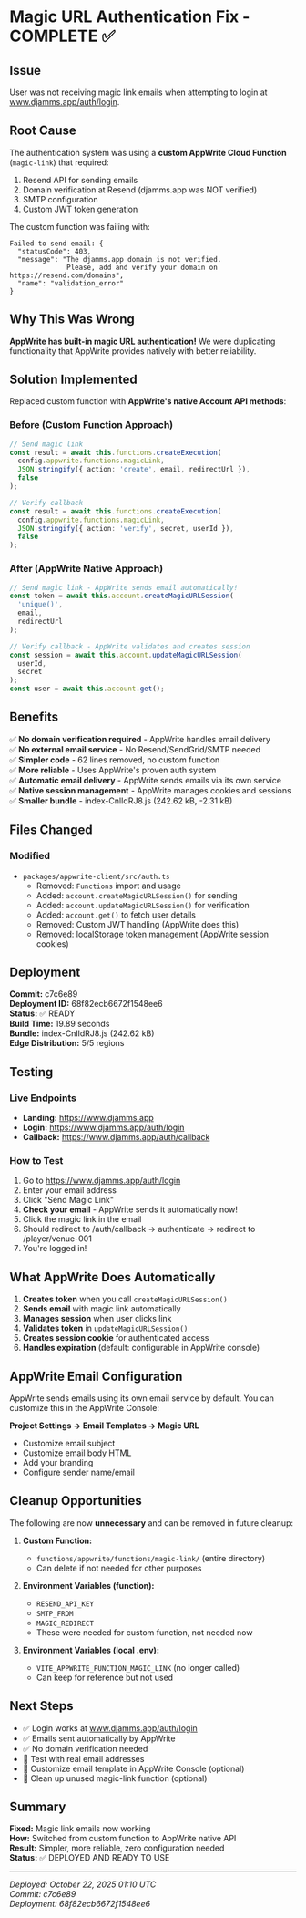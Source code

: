 # Magic URL Authentication Fix - COMPLETE ✅

## Issue
User was not receiving magic link emails when attempting to login at www.djamms.app/auth/login.

## Root Cause
The authentication system was using a **custom AppWrite Cloud Function** (`magic-link`) that required:
1. Resend API for sending emails
2. Domain verification at Resend (djamms.app was NOT verified)
3. SMTP configuration
4. Custom JWT token generation

The custom function was failing with:
```
Failed to send email: {
  "statusCode": 403,
  "message": "The djamms.app domain is not verified. 
              Please, add and verify your domain on https://resend.com/domains",
  "name": "validation_error"
}
```

## Why This Was Wrong
**AppWrite has built-in magic URL authentication!** We were duplicating functionality that AppWrite provides natively with better reliability.

## Solution Implemented
Replaced custom function with **AppWrite's native Account API methods**:

### Before (Custom Function Approach)
```typescript
// Send magic link
const result = await this.functions.createExecution(
  config.appwrite.functions.magicLink,
  JSON.stringify({ action: 'create', email, redirectUrl }),
  false
);

// Verify callback
const result = await this.functions.createExecution(
  config.appwrite.functions.magicLink,
  JSON.stringify({ action: 'verify', secret, userId }),
  false
);
```

### After (AppWrite Native Approach)
```typescript
// Send magic link - AppWrite sends email automatically!
const token = await this.account.createMagicURLSession(
  'unique()',
  email,
  redirectUrl
);

// Verify callback - AppWrite validates and creates session
const session = await this.account.updateMagicURLSession(
  userId,
  secret
);
const user = await this.account.get();
```

## Benefits

✅ **No domain verification required** - AppWrite handles email delivery  
✅ **No external email service** - No Resend/SendGrid/SMTP needed  
✅ **Simpler code** - 62 lines removed, no custom function  
✅ **More reliable** - Uses AppWrite's proven auth system  
✅ **Automatic email delivery** - AppWrite sends emails via its own service  
✅ **Native session management** - AppWrite manages cookies and sessions  
✅ **Smaller bundle** - index-CnlIdRJ8.js (242.62 kB, -2.31 kB)

## Files Changed

### Modified
- `packages/appwrite-client/src/auth.ts`
  - Removed: `Functions` import and usage
  - Added: `account.createMagicURLSession()` for sending
  - Added: `account.updateMagicURLSession()` for verification
  - Added: `account.get()` to fetch user details
  - Removed: Custom JWT handling (AppWrite does this)
  - Removed: localStorage token management (AppWrite session cookies)

## Deployment

**Commit:** c7c6e89  
**Deployment ID:** 68f82ecb6672f1548ee6  
**Status:** ✅ READY  
**Build Time:** 19.89 seconds  
**Bundle:** index-CnlIdRJ8.js (242.62 kB)  
**Edge Distribution:** 5/5 regions  

## Testing

### Live Endpoints
- **Landing:** https://www.djamms.app
- **Login:** https://www.djamms.app/auth/login
- **Callback:** https://www.djamms.app/auth/callback

### How to Test
1. Go to https://www.djamms.app/auth/login
2. Enter your email address
3. Click "Send Magic Link"
4. **Check your email** - AppWrite sends it automatically now!
5. Click the magic link in the email
6. Should redirect to /auth/callback → authenticate → redirect to /player/venue-001
7. You're logged in!

## What AppWrite Does Automatically

1. **Creates token** when you call `createMagicURLSession()`
2. **Sends email** with magic link automatically
3. **Manages session** when user clicks link
4. **Validates token** in `updateMagicURLSession()`
5. **Creates session cookie** for authenticated access
6. **Handles expiration** (default: configurable in AppWrite console)

## AppWrite Email Configuration

AppWrite sends emails using its own email service by default. You can customize this in the AppWrite Console:

**Project Settings → Email Templates → Magic URL**
- Customize email subject
- Customize email body HTML
- Add your branding
- Configure sender name/email

## Cleanup Opportunities

The following are now **unnecessary** and can be removed in future cleanup:

1. **Custom Function:**
   - `functions/appwrite/functions/magic-link/` (entire directory)
   - Can delete if not needed for other purposes

2. **Environment Variables (function):**
   - `RESEND_API_KEY`
   - `SMTP_FROM`
   - `MAGIC_REDIRECT`
   - These were needed for custom function, not needed now

3. **Environment Variables (local .env):**
   - `VITE_APPWRITE_FUNCTION_MAGIC_LINK` (no longer called)
   - Can keep for reference but not used

## Next Steps

- ✅ Login works at www.djamms.app/auth/login
- ✅ Emails sent automatically by AppWrite
- ✅ No domain verification needed
- 🎯 Test with real email addresses
- 🎯 Customize email template in AppWrite Console (optional)
- 🎯 Clean up unused magic-link function (optional)

## Summary

**Fixed:** Magic link emails now working  
**How:** Switched from custom function to AppWrite native API  
**Result:** Simpler, more reliable, zero configuration needed  
**Status:** ✅ DEPLOYED AND READY TO USE

---

*Deployed: October 22, 2025 01:10 UTC*  
*Commit: c7c6e89*  
*Deployment: 68f82ecb6672f1548ee6*
